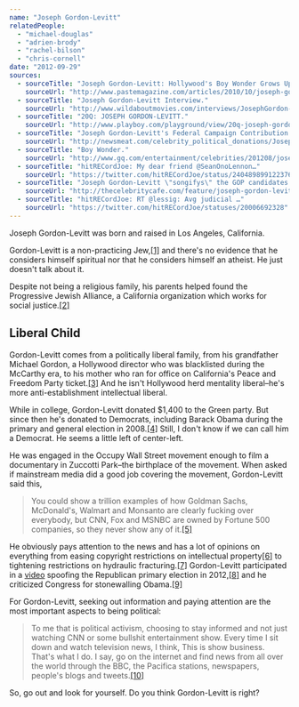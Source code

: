 ```yaml
---
name: "Joseph Gordon-Levitt"
relatedPeople:
  - "michael-douglas"
  - "adrien-brody"
  - "rachel-bilson"
  - "chris-cornell"
date: "2012-09-29"
sources:
  - sourceTitle: "Joseph Gordon-Levitt: Hollywood's Boy Wonder Grows Up."
    sourceUrl: "http://www.pastemagazine.com/articles/2010/10/joseph-gordon-levitt-hollywoods-boy-wonder-grows-u.html?p=2"
  - sourceTitle: "Joseph Gordon-Levitt Interview."
    sourceUrl: "http://www.wildaboutmovies.com/interviews/JosephGordon-LevittInterview.php"
  - sourceTitle: "20Q: JOSEPH GORDON-LEVITT."
    sourceUrl: "http://www.playboy.com/playground/view/20q-joseph-gordon-levitt"
  - sourceTitle: "Joseph Gordon-Levitt's Federal Campaign Contribution Report."
    sourceUrl: "http://newsmeat.com/celebrity_political_donations/Joseph_Gordon-Levitt.php"
  - sourceTitle: "Boy Wonder."
    sourceUrl: "http://www.gq.com/entertainment/celebrities/201208/joseph-gordon-levitt-interview-gq-august-2012?currentPage=2"
  - sourceTitle: "hitRECordJoe: My dear friend @SeanOnoLennon…"
    sourceUrl: "https://twitter.com/hitRECordJoe/status/240489899122376704"
  - sourceTitle: "Joseph Gordon-Levitt \"songifys\" the GOP candidates."
    sourceUrl: "http://thecelebritycafe.com/feature/joseph-gordon-levitt-songifys-gop-candidates-01-24-2012"
  - sourceTitle: "hitRECordJoe: RT @lessig: Avg judicial …"
    sourceUrl: "https://twitter.com/hitRECordJoe/statuses/20006692328"
---
```


Joseph Gordon-Levitt was born and raised in Los Angeles, California.

Gordon-Levitt is a non-practicing Jew,<a class="source-citation" href="#http://www.pastemagazine.com/articles/2010/10/joseph-gordon-levitt-hollywoods-boy-wonder-grows-u.html?p=2" title="Joseph Gordon-Levitt: Hollywood&apos;s Boy Wonder Grows Up.">[1]</a> and there's no evidence that he considers himself spiritual nor that he considers himself an atheist. He just doesn't talk about it.

Despite not being a religious family, his parents helped found the Progressive Jewish Alliance, a California organization which works for social justice.<a class="source-citation" href="#http://www.wildaboutmovies.com/interviews/JosephGordon-LevittInterview.php" title="Joseph Gordon-Levitt Interview.">[2]</a>

## Liberal Child

Gordon-Levitt comes from a politically liberal family, from his grandfather Michael Gordon, a Hollywood director who was blacklisted during the McCarthy era, to his mother who ran for office on California's Peace and Freedom Party ticket.<a class="source-citation" href="#http://www.playboy.com/playground/view/20q-joseph-gordon-levitt" title="20Q: JOSEPH GORDON-LEVITT.">[3]</a> And he isn't Hollywood herd mentality liberal–he's more anti-establishment intellectual liberal.

While in college, Gordon-Levitt donated $1,400 to the Green party. But since then he's donated to Democrats, including Barack Obama during the primary and general election in 2008.<a class="source-citation" href="#http://newsmeat.com/celebrity_political_donations/Joseph_Gordon-Levitt.php" title="Joseph Gordon-Levitt&apos;s Federal Campaign Contribution Report.">[4]</a> Still, I don't know if we can call him a Democrat. He seems a little left of center-left.

He was engaged in the Occupy Wall Street movement enough to film a documentary in Zuccotti Park–the birthplace of the movement. When asked if mainstream media did a good job covering the movement, Gordon-Levitt said this,

>You could show a trillion examples of how Goldman Sachs, McDonald's, Walmart and Monsanto are clearly fucking over everybody, but CNN, Fox and MSNBC are owned by Fortune 500 companies, so they never show any of it.<a class="source-citation" href="#http://www.playboy.com/playground/view/20q-joseph-gordon-levitt" title="20Q: JOSEPH GORDON-LEVITT.">[5]</a>

He obviously pays attention to the news and has a lot of opinions on everything from easing copyright restrictions on intellectual property<a class="source-citation" href="#http://www.gq.com/entertainment/celebrities/201208/joseph-gordon-levitt-interview-gq-august-2012?currentPage=2" title="Boy Wonder.">[6]</a> to tightening restrictions on hydraulic fracturing.<a class="source-citation" href="#https://twitter.com/hitRECordJoe/status/240489899122376704" title="hitRECordJoe: My dear friend @SeanOnoLennon…">[7]</a> Gordon-Levitt participated in a [video](http://www.uproxx.com/music/2012/01/joseph-gordon-levitt-gets-political-in-get-money-turn-gay/) spoofing the Republican primary election in 2012,<a class="source-citation" href="#http://thecelebritycafe.com/feature/joseph-gordon-levitt-songifys-gop-candidates-01-24-2012" title="Joseph Gordon-Levitt &quot;songifys&quot; the GOP candidates.">[8]</a> and he criticized Congress for stonewalling Obama.<a class="source-citation" href="#https://twitter.com/hitRECordJoe/statuses/20006692328" title="hitRECordJoe: RT @lessig: Avg judicial …">[9]</a>

For Gordon-Levitt, seeking out information and paying attention are the most important aspects to being political:

>To me that is political activism, choosing to stay informed and not just watching CNN or some bullshit entertainment show. Every time I sit down and watch television news, I think, This is show business. That's what I do. I say, go on the internet and find news from all over the world through the BBC, the Pacifica stations, newspapers, people's blogs and tweets.<a class="source-citation" href="#http://www.playboy.com/playground/view/20q-joseph-gordon-levitt" title="20Q: JOSEPH GORDON-LEVITT.">[10]</a>

So, go out and look for yourself. Do you think Gordon-Levitt is right?